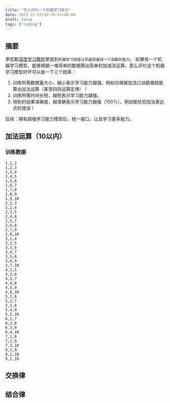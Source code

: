 ```yaml
---
title: "怎么评价一个机器学习能力"
date: 2023-11-15T10:39:51+08:00
draft: false
tags: ["coding"]
---
```


## 摘要
李宏毅[深度学习教程](https://github.com/datawhalechina/leedl-tutorial)里提到`机器学习就是让机器具备找一个函数的能力`。
如果有一个机器学习模型，能够根据一堆简单的数据算出简单的加减法运算。那么评价这个机器学习模型好坏可以由一下三个因素：
1. 训练所需数据量大小，越小表示学习能力越强。例如仅根据加法口诀数据就能算出加法运算（甚至四则运算定律）！
2. 训练所需时间长短，越短表示学习能力越强。
3. 得到的结果准确度，越准确表示学习能力越强（100%）。例如能检验加法表达式的错误！

后续：拥有超强学习能力模型后，统一接口，让其学习更多能力。

## 加法运算（10以内）
### 训练数据
```csv
1,1,2
1,2,3
1,3,4
1,4,5
1,5,6
1,6,7
1,7,8
1,8,9
1,9,10
2,1,3
2,2,4
2,3,5
2,4,6
2,5,7
2,6,8
2,7,9
2,8,10
3,1,4
3,2,5
3,3,6
3,4,7
3,5,8
3,6,9
3,7,10
4,1,5
4,2,6
4,3,7
4,4,8
4,5,9
4,6,10
5,1,6
5,2,7
5,3,8
5,4,9
5,5,10
6,1,7
6,2,8
6,3,9
6,4,10
7,1,8
7,2,9
7,3,10
8,1,9
8,2,10
9,1,10
```

## 交换律

## 结合律

